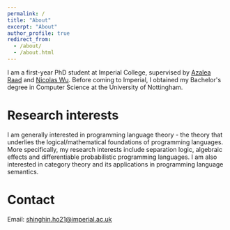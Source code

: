 ```yaml
---
permalink: /
title: "About"
excerpt: "About"
author_profile: true
redirect_from: 
  - /about/
  - /about.html
---
```


I am a first-year PhD student at Imperial College, supervised by [Azalea Raad](https://soundandcomplete.org) and [Nicolas Wu](https://zenzike.com). Before coming to Imperial, I obtained my Bachelor's degree in Computer Science at the University of Nottingham.

# Research interests

I am generally interested in programming language theory - the theory that underlies the logical/mathematical foundations of programming languages. More specifically, my research interests include separation logic, algebraic effects and differentiable probabilistic programming languages. I am also interested in category theory and its applications in programming language semantics.

# Contact

Email: [shinghin.ho21@imperial.ac.uk](mailto:shinghin.ho21@imperial.ac.uk)
